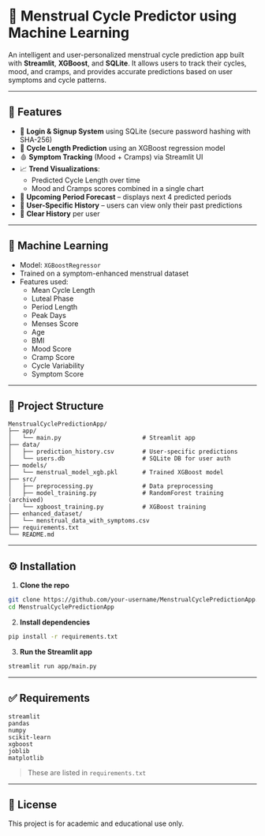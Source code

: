 
# 🌸 Menstrual Cycle Predictor using Machine Learning

An intelligent and user-personalized menstrual cycle prediction app built with **Streamlit**, **XGBoost**, and **SQLite**. It allows users to track their cycles, mood, and cramps, and provides accurate predictions based on user symptoms and cycle patterns.

---

## 🚀 Features

- 🔐 **Login & Signup System** using SQLite (secure password hashing with SHA-256)
- 🔮 **Cycle Length Prediction** using an XGBoost regression model
- 🩸 **Symptom Tracking** (Mood + Cramps) via Streamlit UI
- 📈 **Trend Visualizations**:
  - Predicted Cycle Length over time
  - Mood and Cramps scores combined in a single chart
- 📅 **Upcoming Period Forecast** – displays next 4 predicted periods
- 🧠 **User-Specific History** – users can view only their past predictions
- 🧹 **Clear History** per user

---

## 🧠 Machine Learning

- Model: `XGBoostRegressor`
- Trained on a symptom-enhanced menstrual dataset
- Features used:
  - Mean Cycle Length
  - Luteal Phase
  - Period Length
  - Peak Days
  - Menses Score
  - Age
  - BMI
  - Mood Score
  - Cramp Score
  - Cycle Variability
  - Symptom Score

---

## 📁 Project Structure

```
MenstrualCyclePredictionApp/
├── app/
│   └── main.py                       # Streamlit app
├── data/
│   ├── prediction_history.csv        # User-specific predictions
│   └── users.db                      # SQLite DB for user auth
├── models/
│   └── menstrual_model_xgb.pkl       # Trained XGBoost model
├── src/
│   ├── preprocessing.py              # Data preprocessing
│   ├── model_training.py             # RandomForest training (archived)
│   └── xgboost_training.py           # XGBoost training
├── enhanced_dataset/
│   └── menstrual_data_with_symptoms.csv
├── requirements.txt
└── README.md
```

---

## ⚙️ Installation

1. **Clone the repo**  
```bash
git clone https://github.com/your-username/MenstrualCyclePredictionApp.git
cd MenstrualCyclePredictionApp
```

2. **Install dependencies**  
```bash
pip install -r requirements.txt
```

3. **Run the Streamlit app**  
```bash
streamlit run app/main.py
```

---

## ✅ Requirements

```text
streamlit
pandas
numpy
scikit-learn
xgboost
joblib
matplotlib
```

> These are listed in `requirements.txt`

---

## 📄 License

This project is for academic and educational use only.
